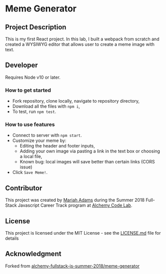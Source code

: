 # Meme Generator

## Project Description
This is my first React project. In this lab, I built a webpack from scratch and created a WYSIWYG editor that allows user to create a meme image with text.

## Developer
Requires Node v10 or later.

### How to get started
* Fork repository, clone locally, navigate to repository directory,
* Download all the files with `npm i`,
* To test, run `npm test`. 

### How to use features
* Connect to server with `npm start`.
* Customize your meme by:
    * Editing the header and footer inputs,
    * Adding your own image via pasting a link in the text box or choosing a local file,
    - Known bug: local images will save better than certain links (CORS issue)
* Click `Save Meme!`.

## Contributor
This project was created by [Mariah Adams](https://github.com/MariahAdams) during the Summer 2018 Full-Stack Javascript Career Track program at [Alchemy Code Lab](https://www.alchemycodelab.com).

## License
This project is licensed under the MIT License - see the [LICENSE.md](LICENSE.md) file for details

## Acknowledgment 
Forked from [alchemy-fullstack-js-summer-2018/meme-generator](https://github.com/alchemy-fullstack-js-summer-2018/meme-generator)
